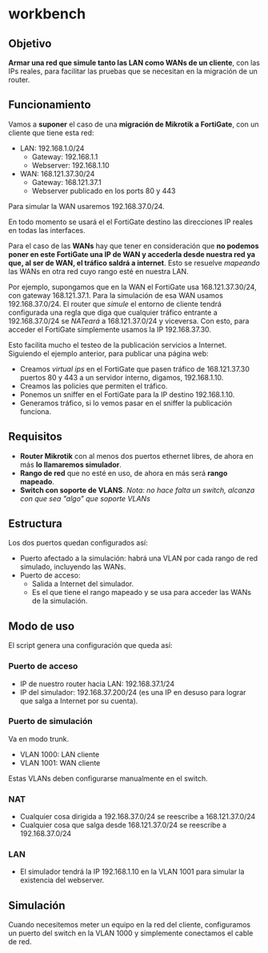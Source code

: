 # workbench

## Objetivo

**Armar una red que simule tanto las LAN como WANs de un cliente**, con las IPs reales, para facilitar las pruebas que se necesitan en la migración de un router.

## Funcionamiento

 Vamos a **suponer** el caso de una **migración de Mikrotik a FortiGate**, con un cliente que tiene esta red:
 
 - LAN: 192.168.1.0/24
   - Gateway: 192.168.1.1
   - Webserver: 192.168.1.10
 - WAN: 168.121.37.30/24
   - Gateway: 168.121.37.1
   - Webserver publicado en los ports 80 y 443
 
 Para simular la WAN usaremos 192.168.37.0/24.
 
 En todo momento se usará el el FortiGate destino las direcciones IP reales en todas las interfaces.
 
 Para el caso de las **WANs** hay que tener en consideración que **no podemos poner en este FortiGate una IP de WAN y accederla desde nuestra red ya que, al ser de WAN, el tráfico saldrá a internet**. Esto se resuelve *mapeando* las WANs en otra red cuyo rango esté en nuestra LAN.
 
 Por ejemplo, supongamos que en la WAN el FortiGate usa 168.121.37.30/24, con gateway 168.121.37.1. Para la simulación de esa WAN usamos 192.168.37.0/24. El router que *simule* el entorno de cliente tendrá configurada una regla que diga que cualquier tráfico entrante a 192.168.37.0/24 se *NATeará* a 168.121.37.0/24 y viceversa. Con esto, para acceder el FortiGate simplemente usamos la IP 192.168.37.30.
 
 Esto facilita mucho el testeo de la publicación servicios a Internet. Siguiendo el ejemplo anterior, para publicar una página web:
 
 - Creamos *virtual ips* en el FortiGate que pasen tráfico de 168.121.37.30 puertos 80 y 443 a un servidor interno, digamos, 192.168.1.10.
 - Creamos las policies que permiten el tráfico.
 - Ponemos un sniffer en el FortiGate para la IP destino 192.168.1.10.
 - Generamos tráfico, si lo vemos pasar en el sniffer la publicación funciona.

## Requisitos

- **Router Mikrotik** con al menos dos puertos ethernet libres, de ahora en más **lo llamaremos simulador**.
- **Rango de red** que no esté en uso, de ahora en más será **rango mapeado**.
- **Switch con soporte de VLANS**. *Nota: no hace falta un switch, alcanza con que sea "algo" que soporte VLANs*

## Estructura

 Los dos puertos quedan configurados así:

- Puerto afectado a la simulación: habrá una VLAN por cada rango de red simulado, incluyendo las WANs.
- Puerto de acceso: 
  - Salida a Internet del simulador.
  - Es el que tiene el rango mapeado y se usa para acceder las WANs de la simulación.

## Modo de uso

 El script genera una configuración que queda así:
 
### Puerto de acceso

- IP de nuestro router hacia LAN: 192.168.37.1/24
- IP del simulador: 192.168.37.200/24 (es una IP en desuso para lograr que salga a Internet por su cuenta).

### Puerto de simulación

 Va en modo trunk.
 
- VLAN 1000: LAN cliente
- VLAN 1001: WAN cliente

 Estas VLANs deben configurarse manualmente en el switch.
 
### NAT

- Cualquier cosa dirigida a 192.168.37.0/24 se reescribe a 168.121.37.0/24
- Cualquier cosa que salga desde 168.121.37.0/24 se reescribe a 192.168.37.0/24

### LAN

- El simulador tendrá la IP 192.168.1.10 en la VLAN 1001 para simular la existencia del webserver.

## Simulación

 Cuando necesitemos meter un equipo en la red del cliente, configuramos un puerto del switch en la VLAN 1000 y simplemente conectamos el cable de red.




 
